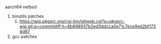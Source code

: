 aarch64 netbsd


1. binutils patches
   1. https://wip.pkgsrc.org/cgi-bin/gitweb.cgi?p=pkgsrc-wip.git;a=commitdiff;h=8b898937b2ed3ddcca0e71c7ece9ed2bf1734d87
2. gcc patches